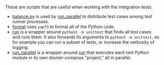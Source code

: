 These are scripts that are useful when working with the integration tests.

- [balance.py](balance.py) is used by [run_parallel](run_parallel) to
  distribute test cases among test runner processes.
- [format](format) uses `yapf3` to format all of the Python code.
- [run](run) is a wrapper around `python3 -m unittest` that finds all test
  cases and runs them.  It also forwards its arguments to `python3 -m
  unittest`, so for example you can run a subset of tests, or increase the
  verbosity of logging.
- [run_parallel](run_parallel) is a wrapper around [run](run) that executes
  each test Python module in its own docker-compose "project," all in parallel.
